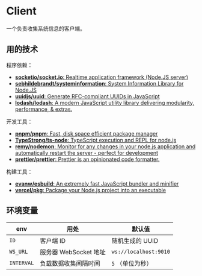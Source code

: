 # Client

一个负责收集系统信息的客户端。

## 用的技术

程序依赖：

- [**socketio/socket.io**: Realtime application framework (Node.JS server)](https://github.com/socketio/socket.io)
- [**sebhildebrandt/systeminformation**: System Information Library for Node.JS](https://github.com/sebhildebrandt/systeminformation)
- [**uuidjs/uuid**: Generate RFC-compliant UUIDs in JavaScript](https://github.com/uuidjs/uuid)
- [**lodash/lodash**: A modern JavaScript utility library delivering modularity, performance, & extras.](https://github.com/lodash/lodash)

开发工具：

- [**pnpm/pnpm**: Fast, disk space efficient package manager](https://github.com/pnpm/pnpm)
- [**TypeStrong/ts-node**: TypeScript execution and REPL for node.js](https://github.com/TypeStrong/ts-node)
- [**remy/nodemon**: Monitor for any changes in your node.js application and automatically restart the server - perfect for development](https://github.com/remy/nodemon)
- [**prettier/prettier**: Prettier is an opinionated code formatter.](https://github.com/prettier/prettier)

构建工具：

- [**evanw/esbuild**: An extremely fast JavaScript bundler and minifier](https://github.com/evanw/esbuild)
- [**vercel/pkg**: Package your Node.js project into an executable](https://github.com/vercel/pkg)

## 环境变量

| env        | 用处                  | 默认值                |
| ---------- | --------------------- | --------------------- |
| `ID`       | 客户端 ID             | 随机生成的 UUID       |
| `WS_URL`   | 服务器 WebSocket 地址 | `ws://localhost:9010` |
| `INTERVAL` | 负载数据收集间隔时间  | `5` （单位为秒）      |